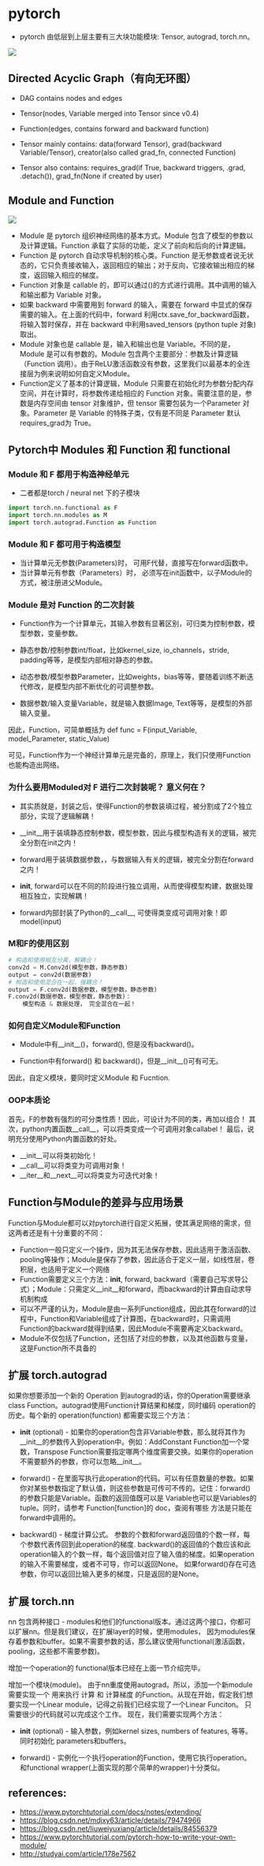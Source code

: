 # pytorch

- pytorch 由低层到上层主要有三大块功能模块: Tensor, autograd, torch.nn。

![](overall.jpg)


## Directed Acyclic Graph（有向无环图）
- DAG contains nodes and edges
- Tensor(nodes, Variable merged into Tensor since v0.4)
- Function(edges, contains forward and backward function)


- Tensor mainly contains: data(forward Tensor), grad(backward Variable/Tensor), creator(also called grad_fn, connected Function)
 - Tensor also contains: requires_grad(if True, backward triggers, .grad, .detach()), grad_fn(None if created by user)


## Module and Function
![](module-function.jpg)
- Module 是 pytorch 组织神经网络的基本方式。Module 包含了模型的参数以及计算逻辑。Function 承载了实际的功能，定义了前向和后向的计算逻辑。
- Function 是 pytorch 自动求导机制的核心类。Function 是无参数或者说无状态的，它只负责接收输入，返回相应的输出；对于反向，它接收输出相应的梯度，返回输入相应的梯度。
- Function 对象是 callable 的，即可以通过()的方式进行调用。其中调用的输入和输出都为 Variable 对象。
- 如果 backward 中需要用到 forward 的输入，需要在 forward 中显式的保存需要的输入。在上面的代码中，forward 利用ctx.save_for_backward函数，将输入暂时保存，并在 backward 中利用saved_tensors (python tuple 对象) 取出。
- Module 对象也是 callable 是，输入和输出也是 Variable。不同的是，Module 是可以有参数的。Module 包含两个主要部分：参数及计算逻辑（Function 调用）。由于ReLU激活函数没有参数，这里我们以最基本的全连接层为例来说明如何自定义Module。
- Function定义了基本的计算逻辑，Module 只需要在初始化时为参数分配内存空间，并在计算时，将参数传递给相应的 Function 对象。需要注意的是，参数是内存空间由 tensor 对象维护，但 tensor 需要包装为一个Parameter 对象。Parameter 是 Variable 的特殊子类，仅有是不同是 Parameter 默认requires_grad为 True。

## Pytorch中 Modules 和 Function 和 functional
### Module 和 F 都用于构造神经单元
- 二者都是torch / neural net 下的子模块
```python
import torch.nn.functional as F
import torch.nn.modules as M
import torch.autograd.Function as Function
```
### Module 和 F 都可用于构造模型
- 当计算单元无参数(Parameters)时， 可用F代替，直接写在forward函数中。
- 当计算单元有参数（Parameters）时， 必须写在init函数中，以子Module的方式，被注册进父Module。

### Module 是对 Function 的二次封装
- Function作为一个计算单元，其输入参数有显著区别，可归类为控制参数，模型参数，变量参数。

- 静态参数/控制参数int/float，比如kernel_size, io_channels，stride, padding等等，是模型内部相对静态的参数。

- 动态参数/模型参数Parameter，比如weights，bias等等，要随着训练不断迭代修改，是模型内部不断优化的可调整参数。

- 数据参数/输入变量Variable，就是输入数据Image, Text等等，是模型的外部输入变量。

因此，Function，可简单概括为 def func = F(input_Variable, model_Parameter, static_Value)

可见，Function作为一个神经计算单元是完备的，原理上，我们只使用Function也能构造出网络。

### 为什么要用Moduled对 F 进行二次封装呢？ 意义何在？

- 其实质就是，封装之后，使得Function的参数装填过程，被分割成了2个独立部分，实现了逻辑解耦！

- __init__用于装填静态控制参数，模型参数，因此与模型构造有关的逻辑，被完全分割在init之内！
- forward用于装填数据参数，，与数据输入有关的逻辑，被完全分割在forward之内！
- __init__, forward可以在不同的阶段进行独立调用，从而使得模型构建，数据处理相互独立，实现解耦！
- forward内部封装了Python的__call__, 可使得类变成可调用对象！即model(input)

### M和F的使用区别
```python
# 构造和使用相互分离，解耦合！
conv2d = M.Conv2d(模型参数，静态参数)
output = conv2d(数据参数)
# 构造和使用混合在一起，强耦合！
output = F.conv2d(数据参数，模型参数，静态参数)
F.conv2d(数据参数，模型参数，静态参数)：
    模型构造 & 数据处理， 完全混合在一起！
```

### 如何自定义Module和Function
- Module中有__init__()，forward(), 但是没有backward()。

- Function中有forward() 和 backward()，但是__init__()可有可无。

因此，自定义模块，要同时定义Module 和 Fucntion.

### OOP本质论
首先，F的参数有强烈的可分类性质！因此，可设计为不同的类，再加以组合！
其次，python内置函数__call__，可以将类变成一个可调用对象callabel！
最后，说明充分使用Python内置函数的好处。

- __init__可以将类初始化！
- __call__可以将类变为可调用对象！
- __iter__和__next__可以将类变为可迭代对象！


## Function与Module的差异与应用场景
Function与Module都可以对pytorch进行自定义拓展，使其满足网络的需求，但这两者还是有十分重要的不同：
- Function一般只定义一个操作，因为其无法保存参数，因此适用于激活函数、pooling等操作；Module是保存了参数，因此适合于定义一层，如线性层，卷积层，也适用于定义一个网络
- Function需要定义三个方法：__init__, forward, backward（需要自己写求导公式）；Module：只需定义__init__和forward，而backward的计算由自动求导机制构成
- 可以不严谨的认为，Module是由一系列Function组成，因此其在forward的过程中，Function和Variable组成了计算图，在backward时，只需调用Function的backward就得到结果，因此Module不需要再定义backward。
- Module不仅包括了Function，还包括了对应的参数，以及其他函数与变量，这是Function所不具备的

 ## 扩展 torch.autograd
如果你想要添加一个新的 Operation 到autograd的话，你的Operation需要继承 class Function。autograd使用Function计算结果和梯度，同时编码 operation的历史。每个新的 operation(function) 都需要实现三个方法：

- __init__ (optional) - 如果你的operation包含非Variable参数，那么就将其作为__init__的参数传入到operation中。例如：AddConstant Function加一个常数，Transpose Function需要指定哪两个维度需要交换。如果你的operation不需要额外的参数，你可以忽略__init__。

- forward() - 在里面写执行此operation的代码。可以有任意数量的参数。如果你对某些参数指定了默认值，则这些参数是可传可不传的。记住：forward()的参数只能是Variable。函数的返回值既可以是 Variable也可以是Variables的tuple。同时，请参考 Function[function]的 doc，查阅有哪些 方法是只能在forward中调用的。

- backward() - 梯度计算公式。 参数的个数和forward返回值的个数一样，每个参数代表传回到此operation的梯度. backward()的返回值的个数应该和此operation输入的个数一样，每个返回值对应了输入值的梯度。如果operation的输入不需要梯度，或者不可导，你可以返回None。 如果forward()存在可选参数，你可以返回比输入更多的梯度，只是返回的是None。

## 扩展 torch.nn
nn 包含两种接口 - modules和他们的functional版本。通过这两个接口，你都可以扩展nn。但是我们建议，在扩展layer的时候，使用modules， 因为modules保存着参数和buffer。如果不需要参数的话，那么建议使用functional(激活函数，pooling，这些都不需要参数)。

增加一个operation的 functional版本已经在上面一节介绍完毕。

增加一个模块(module)。 由于nn重度使用autograd。所以，添加一个新module需要实现一个 用来执行 计算 和 计算梯度 的Function。从现在开始，假定我们想要实现一个Linear module，记得之前我们已经实现了一个Linear Funciton。 只需要很少的代码就可以完成这个工作。 现在，我们需要实现两个方法：

- __init__ (optional) - 输入参数，例如kernel sizes, numbers of features, 等等。同时初始化 parameters和buffers。

- forward() - 实例化一个执行operation的Function，使用它执行operation。和functional wrapper(上面实现的那个简单的wrapper)十分类似。

## references:
- https://www.pytorchtutorial.com/docs/notes/extending/
- https://blog.csdn.net/mdjxy63/article/details/79474966
- https://blog.csdn.net/liuweiyuxiang/article/details/84556379
- https://www.pytorchtutorial.com/pytorch-how-to-write-your-own-module/
- http://studyai.com/article/178e7562